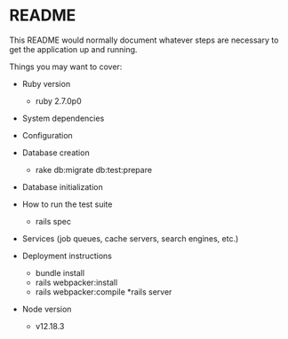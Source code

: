# README

This README would normally document whatever steps are necessary to get the
application up and running.

Things you may want to cover:

* Ruby version
  * ruby 2.7.0p0

* System dependencies

* Configuration

* Database creation
  * rake db:migrate db:test:prepare

* Database initialization

* How to run the test suite
  * rails spec

* Services (job queues, cache servers, search engines, etc.)

* Deployment instructions
  * bundle install
  * rails webpacker:install
  * rails webpacker:compile
  *rails server

* Node version
  * v12.18.3
